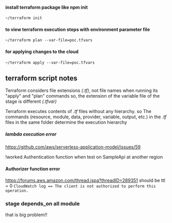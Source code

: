 #### install terraform package like npm init

`~/terraform init`

#### to view terraform execution steps with environment parameter file

`~/terraform plan --var-file=poc.tfvars`

#### for applying changes to the cloud

`~/terraform apply --var-file=poc.tfvars`

## terraform script notes
Terraform considers file extensions _(.tf)_, not file names when running its "apply" and "plan" commands
so, the extension of the variable file of the stage is different _(.tfvar)_

Terraform executes contents of _.tf_ files without any hierarchy.
so The commands (resource, module, data, provider, variable, output, etc.) in the _.tf_ files in the same folder determine the execution hierarchy

##### lambda execution error
https://github.com/aws/serverless-application-model/issues/59

!worked Authentication function when test on SampleApi at another region 

#### Authorizer function error 
https://forums.aws.amazon.com/thread.jspa?threadID=289351
should be ttl = 0 
`CloudWatch log == The client is not authorized to perform this operation.`


### stage depends_on all module 
that is big problem!!
